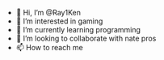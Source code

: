 - 👋 Hi, I’m @Ray1Ken
- 👀 I’m interested in gaming
- 🌱 I’m currently learning programming
- 💞️ I’m looking to collaborate with nate pros
- 📫 How to reach me 

<!---
Ray1Ken/Ray1Ken is a ✨ special ✨ repository because its `README.md` (this file) appears on your GitHub profile.
You can click the Preview link to take a look at your changes.
--->
